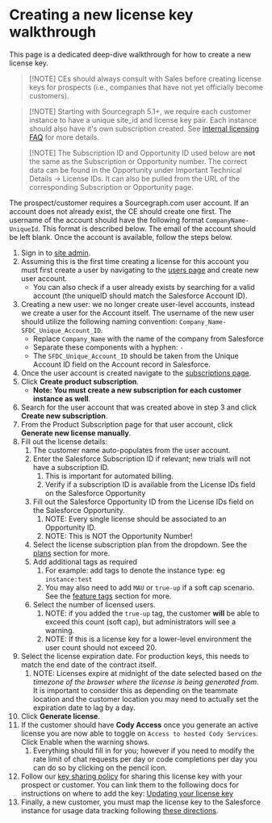 # Creating a new license key walkthrough

This page is a dedicated deep-dive walkthrough for how to create a new license key.

> [!NOTE] CEs should always consult with Sales before creating license keys for prospects (i.e., companies that have not yet officially become customers).

> [!NOTE] Starting with Sourcegraph 5.1+, we require each customer instance to have a unique site_id and license key pair. Each instance should also have it's own subscription created. See [internal licensing FAQ](https://docs.google.com/document/d/1xzlkJd3HXGLzB67N7o-9T1s1YXhc1LeGDdJyKDyqfbI) for more details.

> [!NOTE] The Subscription ID and Opportunity ID used below are **not** the same as the Subscription or Opportunity number. The correct data can be found in the Opportunity under Important Technical Details -> License IDs. It can also be pulled from the URL of the corresponding Subscription or Opportunity page.

The prospect/customer requires a Sourcegraph.com user account. If an account does not already exist, the CE should create one first. The username of the account should have the following format `CompanyName-UniqueId`. This format is described below. The email of the account should be left blank. Once the account is available, follow the steps below.

1. Sign in to [site admin](license_keys.md#accessing-site-admin).
1. Assuming this is the first time creating a license for this account you must first create a user by navigating to the [users page](https://sourcegraph.com/site-admin/users) and create new user account.
   - You can also check if a user already exists by searching for a valid account (the uniqueID should match the Salesforce Account ID).
1. Creating a new user: we no longer create user-level accounts, instead we create a user for the Account itself. The username of the new user should utilize the following naming convention: `Company_Name-SFDC_Unique_Account_ID`.
   - Replace `Company_Name` with the name of the company from Salesforce
   - Separate these components with a hyphen: `-`
   - The `SFDC_Unique_Account_ID` should be taken from the Unique Account ID field on the Account record in Salesforce.
1. Once the user account is created navigate to the [subscriptions page](https://sourcegraph.com/site-admin/dotcom/product/subscriptions).
1. Click **Create product subscription**.
   - **Note: You must create a new subscription for each customer instance as well**.
1. Search for the user account that was created above in step 3 and click **Create new subscription**.
1. From the Product Subscription page for that user account, click **Generate new license manually**.
1. Fill out the license details:
   1. The customer name auto-populates from the user account.
   1. Enter the Salesforce Subscription ID if relevant; new trials will not have a subscription ID.
      1. This is important for automated billing.
      1. Verify if a subscription ID is available from the License IDs field on the Salesforce Opportunity
   1. Fill out the Salesforce Opportunity ID from the License IDs field on the Salesforce Opportunity.
      1. NOTE: Every single license should be associated to an Opportunity ID.
      1. NOTE: This is NOT the Opportunity Number!
   1. Select the license subscription plan from the dropdown. See the [plans](license_keys.md#plans) section for more.
   1. Add additional tags as required
      1. For example: add tags to denote the instance type: eg `instance:test`
      1. You may also need to add `MAU` or `true-up` if a soft cap scenario. See the [feature tags](license_keys.md#feature-tags) section for more.
   1. Select the number of licensed users.
      1. NOTE: if you added the `true-up` tag, the customer **will** be able to exceed this count (soft cap), but administrators will see a warning.
      1. NOTE: If this is a license key for a lower-level environment the user count should not exceed 20.
1. Select the license expiration date. For production keys, this needs to match the end date of the contract itself.
   1. NOTE: Licenses expire at midnight of the date selected based on _the timezone of the browser where the license is being generated from_. It is important to consider this as depending on the teammate location and the customer location you may need to actually set the expiration date to lag by a day.
1. Click **Generate license**.
1. If the customer should have **Cody Access** once you generate an active license you are now able to toggle on `Access to hosted Cody Services`. Click Enable when the warning shows.
   1. Everything should fill in for you; however if you need to modify the rate limit of chat requests per day or code completions per day you can do so by clicking on the pencil icon.
1. Follow our [key sharing policy](license_keys.md#license-key-sharing-policy) for sharing this license key with your prospect or customer. You can link them to the following docs for instructions on where to add the key: [Updating your license key](https://sourcegraph.com/docs/admin/subscriptions#updating-your-license-key)
1. Finally, a new customer, you must map the license key to the Salesforce instance for usage data tracking following [these directions](https://docs.google.com/document/d/12W85VTKLJg2Os74PWADxwOPfpMozB0mUm4Do6fN9dFs/edit?usp=sharing).

